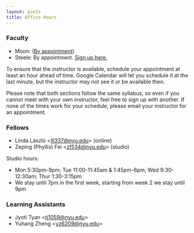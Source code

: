 ```yaml
---
layout: posts
title: Office Hours
---
```


### Faculty

* Moon: ([By appointment](jh.moon@nyu.edu))
* Steele: By appointment. [Sign up here.](https://calendar.google.com/calendar/u/0/selfsched?sstoken=UU1TaDFWeEV2ZzFHfGRlZmF1bHR8NzBkMmRmNGEzZGE3ZDBmNzExMGUwYWZkYzkwZmFkYWI)

To ensure that the instructor is available, schedule your appointment at least
an hour ahead of time. Google Calendar will let you schedule it at the last
minute, but the instructor may not see it or be available then.

Please note that both sections follow the same syllabus, so even if you
cannot meet with your own instructor, feel free to sign up with another. If none
of the times work for your schedule, please email your instructor for an
appointment.

### Fellows

* Linda László &lt;<lll337@nyu.edu>&gt; (online)
* Zeping (Phyllis) Fei &lt;<zf534@nyu.edu>&gt; (studio)

Studio hours:

* Mon 5:30pm-9pm; Tue 11:00-11:45am & 1:45pm-6pm; Wed 9:30-12:30am; Thur 1:30-3:15pm
* We stay until 7pm in the first week, starting from week 2 we stay until 9pm

### Learning Assistants

* Jyoti Tyan &lt;<tj1059@nyu.edu>&gt;
* Yuhang Zheng &lt;<yz6209@nyu.edu>&gt;
